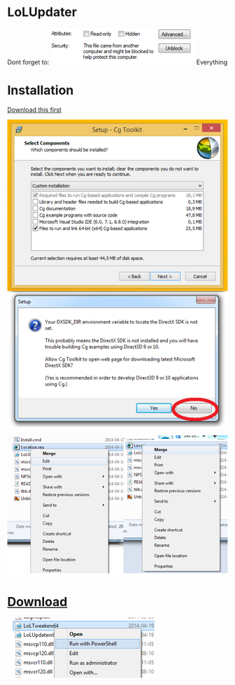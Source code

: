 LoLUpdater
==========
Dont forget to:
![alt text](Unblock.png)
Everything


Installation
============

[Download this first](http://developer.download.nvidia.com/cg/Cg_3.1/Cg-3.1_April2012_Setup.exe)


![alt text](CG.png)

![alt text](Location.png)

[Download](https://github.com/Loggan08/LoLUpdater/archive/master.zip)
==========

![alt text](Execute.png)















